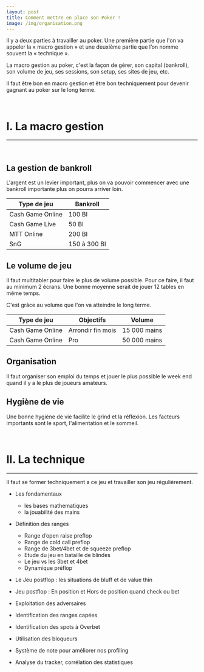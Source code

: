 ```yaml
---
layout: post
title: Comment mettre en place son Poker !
image: /img/organisation.png
---
```

Il y a deux parties à travailler au poker. Une première partie que l'on va appeler la « macro gestion » et  une deuxième partie que l’on nomme souvent la « technique ».

La macro gestion au poker, c'est la façon de gérer, son capital (bankroll), son volume de jeu, ses sessions, son setup, ses sites de jeu, etc.

Il faut être bon en macro gestion et être bon techniquement pour devenir gagnant au poker sur le long terme.


&nbsp;
# I. La macro gestion
---


&nbsp;
## La gestion de bankroll

L'argent est un levier important, plus on va pouvoir commencer avec une bankroll importante plus on pourra arriver loin.

|Type de jeu|Bankroll|
|-|-|
|Cash Game Online|100 BI|
|Cash Game Live|50 BI|
|MTT Online|200 BI|
|SnG|150 à 300 BI|


## Le volume de jeu

Il faut multitabler pour faire le plus de volume possible.
Pour ce faire, il faut au minimum 2 écrans.
Une bonne moyenne serait de jouer 12 tables en même temps.

C'est grâce au volume que l'on va atteindre le long terme.

|Type de jeu|Objectifs|Volume|
|-|-|-|
|Cash Game Online|Arrondir fin mois|15 000 mains|
|Cash Game Online|Pro|50 000 mains|


## Organisation

Il faut organiser son emploi du temps et jouer le plus possible le week end quand il y a le plus de joueurs amateurs.


## Hygiène de vie

Une bonne hygiène de vie facilite le grind et la réflexion. Les facteurs importants sont le sport, l'alimentation et le sommeil.


&nbsp;
# II. La technique
---

Il faut se former techniquement a ce jeu et travailler son jeu régulièrement.

 - Les fondamentaux
	 - les bases mathematiques
	 - la jouabilité des mains

 - Définition des ranges
	 - Range d’open raise preflop
	 - Range de cold call preflop
	 - Range de 3bet/4bet et de squeeze preflop
	 - Etude du jeu en bataille de blindes
	 - Le jeu vs les 3bet et 4bet
	 - Dynamique préflop

- Le Jeu postflop : les situations de bluff et de value thin
- Jeu postflop : En position et Hors de position quand check ou bet
- Exploitation des adversaires
- Identification des ranges capées
- Identification des spots à Overbet
- Utilisation des bloqueurs
- Système de note pour améliorer nos profiling
- Analyse du tracker, corrélation des statistiques

<!--stackedit_data:
eyJoaXN0b3J5IjpbMTk5Njc2MDY2OSwxMzAxNjE4NzkzLDE4Nz
U2NDE5NzEsNzgyMjY0MzA3LC0xMzU2ODg5NjQ3LC0xNDc3MDAx
MjgxLDc4MjI2NDMwNyw3ODIyNjQzMDcsODk3NzMxNzc2LDI4NT
I3Nzg4LC03MjU3NDYxNjIsLTEzMzMzNzUzMDUsLTE3NDY3NjAx
MSwtMjA4NjYwNjE3NCwtMTk4MzU2ODYyNCwzNTg4MjM4MDAsMj
k3MzUyOTA0LDcxMDgwODUzOCwtMTM0ODkzNTU2MiwxODExMjA5
NjUxXX0=
-->